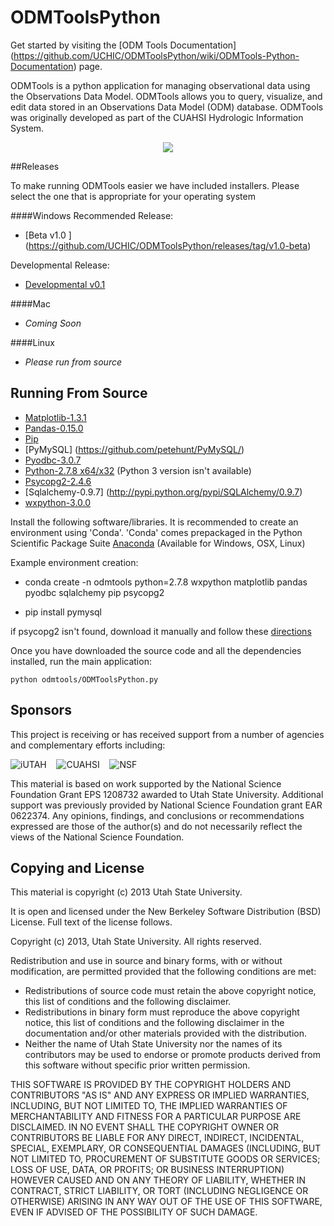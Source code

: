 ODMToolsPython
==============

Get started by visiting the [ODM Tools Documentation] (https://github.com/UCHIC/ODMToolsPython/wiki/ODMTools-Python-Documentation) page.

ODMTools is a python application for managing observational data using the Observations Data Model. ODMTools allows you to query, visualize, and edit data stored in an Observations Data Model (ODM) database. ODMTools was originally developed as part of the CUAHSI Hydrologic Information System.

<p align="center"><img src="https://github.com/UCHIC/ODMToolsPython/raw/master/doc/images/ODMToolsScreenShot.jpg"></p>

##Releases

To make running ODMTools easier we have included installers. Please select the one that is appropriate for your operating system

####Windows
Recommended Release: 
+   [Beta v1.0 ] (https://github.com/UCHIC/ODMToolsPython/releases/tag/v1.0-beta)

Developmental Release:
+	[Developmental v0.1](https://github.com/UCHIC/ODMToolsPython/releases/tag/win_v0.1_exp)

####Mac
+   *Coming Soon*

####Linux
+   *Please run from source*

Running From Source
-------------------

+	[Matplotlib-1.3.1](https://github.com/matplotlib/matplotlib/releases/tag/v1.3.1)
+	[Pandas-0.15.0](https://github.com/pydata/pandas/releases)
+	[Pip](http://docs.python-guide.org/en/latest/starting/install/win.html)
+	[PyMySQL] (https://github.com/petehunt/PyMySQL/)
+	[Pyodbc-3.0.7](https://code.google.com/p/pyodbc/downloads/detail?name=pyodbc-3.0.7.win-amd64-py2.7.exe)
+	[Python-2.7.8 x64/x32](http://www.python.org/download/releases/2.7.3/) (Python 3 version isn't available)
+	[Psycopg2-2.4.6](http://initd.org/psycopg/docs/install.html)
+	[Sqlalchemy-0.9.7] (http://pypi.python.org/pypi/SQLAlchemy/0.9.7)
+	[wxpython-3.0.0](http://www.wxpython.org/download.php)

Install the following software/libraries. 
It is recommended to create an environment using 'Conda'. 
'Conda' comes prepackaged in the Python Scientific Package Suite [Anaconda](http://continuum.io/downloads) (Available for Windows, OSX, Linux)

Example environment creation:

+   conda create -n odmtools python=2.7.8 wxpython matplotlib pandas pyodbc sqlalchemy pip psycopg2

+   pip install pymysql


if psycopg2 isn't found, download it manually and follow these [directions](https://stackoverflow.com/questions/5420789/how-to-install-psycopg2-with-pip-on-python)

Once you have downloaded the source code and all the dependencies installed, run the main application:
    
    python odmtools/ODMToolsPython.py

Sponsors
---------
This project is receiving or has received support from a number of agencies and complementary efforts including:

![iUTAH](/doc/images/iutah_eu_horz_sm.png)    ![CUAHSI](/doc/images/cuahsi_logo_sm.gif)    ![NSF](/doc/images/nsf.gif)

This material is based on work supported by the National Science Foundation Grant EPS 1208732 awarded to Utah State University.  Additional support was previously provided by National Science Foundation grant EAR 0622374.  Any opinions, findings, and conclusions or recommendations expressed are those of the author(s) and do not necessarily reflect the views of the National Science Foundation.

Copying and License
----------------------------

This material is copyright (c) 2013 Utah State University.

It is open and licensed under the New Berkeley Software Distribution (BSD) License.  Full text of the license follows.

Copyright (c) 2013, Utah State University. All rights reserved.

Redistribution and use in source and binary forms, with or without modification, are permitted provided that the following conditions are met:

*  Redistributions of source code must retain the above copyright notice, this list of conditions and the following disclaimer.
*  Redistributions in binary form must reproduce the above copyright notice, this list of conditions and the following disclaimer in the documentation and/or other materials provided with the distribution.
*  Neither the name of Utah State University nor the names of its contributors may be used to endorse or promote products derived from this software without specific prior written permission.

THIS SOFTWARE IS PROVIDED BY THE COPYRIGHT HOLDERS AND CONTRIBUTORS "AS IS" AND ANY EXPRESS OR IMPLIED WARRANTIES, INCLUDING, BUT NOT LIMITED TO, THE IMPLIED WARRANTIES OF MERCHANTABILITY AND FITNESS FOR A PARTICULAR PURPOSE ARE DISCLAIMED. IN NO EVENT SHALL THE COPYRIGHT OWNER OR CONTRIBUTORS BE LIABLE FOR ANY DIRECT, INDIRECT, INCIDENTAL, SPECIAL, EXEMPLARY, OR CONSEQUENTIAL DAMAGES (INCLUDING, BUT NOT LIMITED TO, PROCUREMENT OF SUBSTITUTE GOODS OR SERVICES; LOSS OF USE, DATA, OR PROFITS; OR BUSINESS INTERRUPTION) HOWEVER CAUSED AND ON ANY THEORY OF LIABILITY, WHETHER IN CONTRACT, STRICT LIABILITY, OR TORT (INCLUDING NEGLIGENCE OR OTHERWISE) ARISING IN ANY WAY OUT OF THE USE OF THIS SOFTWARE, EVEN IF ADVISED OF THE POSSIBILITY OF SUCH DAMAGE. 


